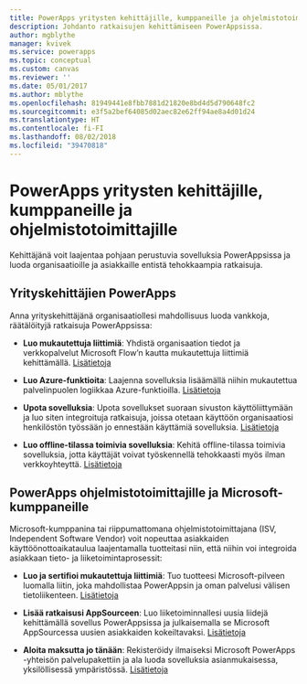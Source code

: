 ```yaml
---
title: PowerApps yritysten kehittäjille, kumppaneille ja ohjelmistotoimittajille | Microsoft Docs
description: Johdanto ratkaisujen kehittämiseen PowerAppsissa.
author: mgblythe
manager: kvivek
ms.service: powerapps
ms.topic: conceptual
ms.custom: canvas
ms.reviewer: ''
ms.date: 05/01/2017
ms.author: mblythe
ms.openlocfilehash: 81949441e8fbb7881d21820e8bd4d5d790648fc2
ms.sourcegitcommit: e3f5a2bef64085d02aec82e62ff94ae8a4d01d24
ms.translationtype: HT
ms.contentlocale: fi-FI
ms.lasthandoff: 08/02/2018
ms.locfileid: "39470818"
---
```

# <a name="powerapps-for-enterprise-developers-partners-and-isvs"></a>PowerApps yritysten kehittäjille, kumppaneille ja ohjelmistotoimittajille

Kehittäjänä voit laajentaa pohjaan perustuvia sovelluksia PowerAppsissa ja luoda organisaatioille ja asiakkaille entistä tehokkaampia ratkaisuja.

## <a name="powerapps-for-enterprise-developers"></a>Yrityskehittäjien PowerApps

Anna yrityskehittäjänä organisaatiollesi mahdollisuus luoda vankkoja, räätälöityjä ratkaisuja PowerAppsissa:

- **Luo mukautettuja liittimiä**: Yhdistä organisaation tiedot ja verkkopalvelut Microsoft Flow’n kautta mukautettuja liittimiä kehittämällä. [Lisätietoja](https://docs.microsoft.com/connectors/custom-connectors/)

- **Luo Azure-funktioita**: Laajenna sovelluksia lisäämällä niihin mukautettua palvelinpuolen logiikkaa Azure-funktioilla. [Lisätietoja](https://docs.microsoft.com/azure/azure-functions/functions-powerapps-scenario)

- **Upota sovelluksia**: Upota sovellukset suoraan sivuston käyttöliittymään ja luo siten integroituja ratkaisuja, joissa otetaan käyttöön organisaatiosi henkilöstön työssään jo ennestään käyttämiä sovelluksia. [Lisätietoja](embed-apps-dev.md)

- **Luo offline-tilassa toimivia sovelluksia**: Kehitä offline-tilassa toimivia sovelluksia, jotta käyttäjät voivat työskennellä tehokkaasti myös ilman verkkoyhteyttä. [Lisätietoja](offline-apps.md)

## <a name="powerapps-for-isvs-and-microsoft-partners"></a>PowerApps ohjelmistotoimittajille ja Microsoft-kumppaneille

Microsoft-kumppanina tai riippumattomana ohjelmistotoimittajana (ISV, Independent Software Vendor) voit nopeuttaa asiakkaiden käyttöönottoaikataulua laajentamalla tuotteitasi niin, että niihin voi integroida asiakkaan tieto- ja liiketoimintaprosessit:

- **Luo ja sertifioi mukautettuja liittimiä**: Tuo tuotteesi Microsoft-pilveen luomalla liitin, joka mahdollistaa PowerAppsin ja oman palvelusi välisen tietoliikenteen. [Lisätietoja](https://docs.microsoft.com/connectors/custom-connectors/submit-certification)

- **Lisää ratkaisusi AppSourceen**: Luo liiketoiminnallesi uusia liidejä kehittämällä sovellus PowerAppsissa ja julkaisemalla se Microsoft AppSourcessa uusien asiakkaiden kokeiltavaksi. [Lisätietoja](dev-appsource-test-drive.md)

- **Aloita maksutta jo tänään**: Rekisteröidy ilmaiseksi Microsoft PowerApps -yhteisön palvelupakettiin ja ala luoda sovelluksia asianmukaisessa, yksilöllisessä ympäristössä. [Lisätietoja](../dev-community-plan.md)